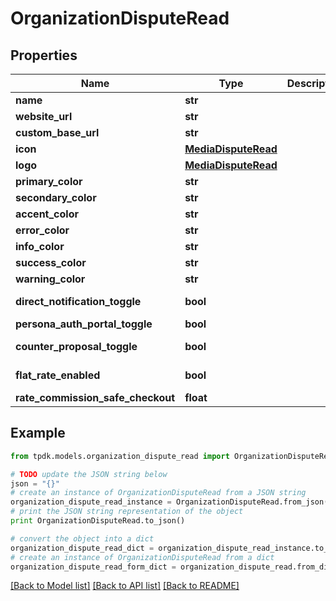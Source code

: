 # OrganizationDisputeRead



## Properties

Name | Type | Description | Notes
------------ | ------------- | ------------- | -------------
**name** | **str** |  | [optional] 
**website_url** | **str** |  | [optional] 
**custom_base_url** | **str** |  | [optional] 
**icon** | [**MediaDisputeRead**](MediaDisputeRead.md) |  | [optional] 
**logo** | [**MediaDisputeRead**](MediaDisputeRead.md) |  | [optional] 
**primary_color** | **str** |  | [optional] 
**secondary_color** | **str** |  | [optional] 
**accent_color** | **str** |  | [optional] 
**error_color** | **str** |  | [optional] 
**info_color** | **str** |  | [optional] 
**success_color** | **str** |  | [optional] 
**warning_color** | **str** |  | [optional] 
**direct_notification_toggle** | **bool** |  | [default to True]
**persona_auth_portal_toggle** | **bool** |  | 
**counter_proposal_toggle** | **bool** |  | [default to True]
**flat_rate_enabled** | **bool** |  | [optional] [readonly] 
**rate_commission_safe_checkout** | **float** |  | 

## Example

```python
from tpdk.models.organization_dispute_read import OrganizationDisputeRead

# TODO update the JSON string below
json = "{}"
# create an instance of OrganizationDisputeRead from a JSON string
organization_dispute_read_instance = OrganizationDisputeRead.from_json(json)
# print the JSON string representation of the object
print OrganizationDisputeRead.to_json()

# convert the object into a dict
organization_dispute_read_dict = organization_dispute_read_instance.to_dict()
# create an instance of OrganizationDisputeRead from a dict
organization_dispute_read_form_dict = organization_dispute_read.from_dict(organization_dispute_read_dict)
```
[[Back to Model list]](../README.md#documentation-for-models) [[Back to API list]](../README.md#documentation-for-api-endpoints) [[Back to README]](../README.md)


